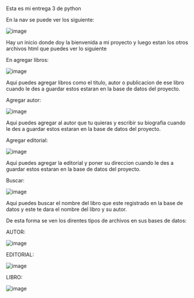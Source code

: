Esta es mi entrega 3 de python

En la nav se puede ver los siguiente: 

![image](https://github.com/user-attachments/assets/f7b4a8a3-3ad9-49e0-8609-31495167a51e)


Hay un inicio donde doy la bienvenida a mi proyecto y luego estan los otros archivos html que puedes ver lo siguiente


En agregar libros: 

![image](https://github.com/user-attachments/assets/d7672724-94c4-4b2d-847f-a3461f71de68)

Aqui puedes agregar libros como el titulo, autor o publicacion de ese libro cuando le des a guardar estos estaran en la base de datos del proyecto.


Agregar autor:

![image](https://github.com/user-attachments/assets/f19d20a8-687b-4f88-b81e-00259b35862a)

Aqui puedes agregar al autor que tu quieras y escribir su biografia cuando le des a guardar estos estaran en la base de datos del proyecto.


Agregar editorial:

![image](https://github.com/user-attachments/assets/5947368e-396e-4648-ac61-c008127a8530)

Aqui puedes agregar la editorial y poner su direccion cuando le des a guardar estos estaran en la base de datos del proyecto.


Buscar: 

![image](https://github.com/user-attachments/assets/86b20ef3-699c-4e43-9153-5f45fcc0a400)

Aqui puedes buscar el nombre del libro que este registrado en la base de datos y este te dara el nombre del libro y su autor.







De esta forma se ven los direntes tipos de archivos en sus bases de datos:

AUTOR:

![image](https://github.com/user-attachments/assets/d48ed8c5-2a81-40f3-abab-0209e177f800)


EDITORIAL:

![image](https://github.com/user-attachments/assets/a2310640-6d1b-4634-bfba-91992b361940)


LIBRO:

![image](https://github.com/user-attachments/assets/e019837c-e582-456f-95a9-35c94144c03a)


